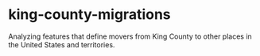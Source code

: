 # king-county-migrations
Analyzing features that define movers from King County to other places in the United States and territories.

